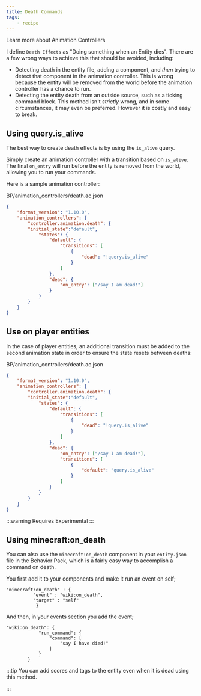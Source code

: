 ```yaml
---
title: Death Commands
tags:
    - recipe
---
```


<BButton color="blue" link="animation-controllers-intro">Learn more about Animation Controllers</BButton>

I define `Death Effects` as "Doing something when an Entity dies". There are a few wrong ways to achieve this that should be avoided, including:

-   Detecting death in the entity file, adding a component, and _then_ trying to detect that component in the animation controller. This is wrong because the entity will be removed from the world before the animation controller has a chance to run.
-   Detecting the entity death from an outside source, such as a ticking command block. This method isn't _strictly_ wrong, and in some circumstances, it may even be preferred. However it is costly and easy to break.

## Using query.is_alive

The best way to create death effects is by using the `is_alive` query.

Simply create an animation controller with a transition based on `is_alive`. The final `on_entry` will run before the entity is removed from the world, allowing you to run your commands.

Here is a sample animation controller:

<CodeHeader>BP/animation_controllers/death.ac.json</CodeHeader>

```json
{
	"format_version": "1.10.0",
	"animation_controllers": {
		"controller.animation.death": {
		"initial_state":"default",
			"states": {
				"default": {
					"transitions": [
						{
							"dead": "!query.is_alive"
						}
					]
				},
				"dead": {
					"on_entry": ["/say I am dead!"]
				}
			}
		}
	}
}
```

## Use on player entities

In the case of player entities, an additional transition must be added to the second animation state in order to ensure the state resets between deaths:

<CodeHeader>BP/animation_controllers/death.ac.json</CodeHeader>

```json
{
	"format_version": "1.10.0",
	"animation_controllers": {
		"controller.animation.death": {
		"initial_state":"default",
			"states": {
				"default": {
					"transitions": [
						{
							"dead": "!query.is_alive"
						}
					]
				},
				"dead": {
					"on_entry": ["/say I am dead!"],
					"transitions": [
						{
							"default": "query.is_alive"
						}
					]
				}
			}
		}
	}
}
```

:::warning
Requires Experimental
:::

## Using minecraft:on_death

You can also use the `minecraft:on_death` component in your `entity.json` file in the Behavior Pack, which is a fairly easy way to accomplish a command on death.

You first add it to your components and make it run an event on self;
```
"minecraft:on_death" : {
          "event" : "wiki:on_death",
          "target" : "self"
           }
```

And then, in your events section you add the event;

```
"wiki:on_death": {
            "run_command": {
                "command": [
                    "say I have died!"
                ]
            }
        }
```

:::tip
You can add scores and tags to the entity even when it is dead using this method.

:::
